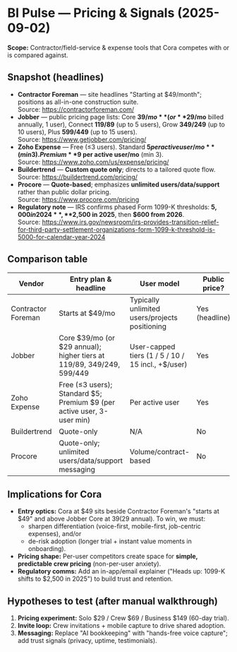 # BI Pulse — Pricing & Signals (2025-09-02)

**Scope:** Contractor/field-service & expense tools that Cora competes with or is compared against.

## Snapshot (headlines)
- **Contractor Foreman** — site headlines "Starting at $49/month"; positions as all-in-one construction suite.  
  Source: https://contractorforeman.com/
- **Jobber** — public pricing page lists: Core **$39/mo** (or **$29/mo** billed annually, 1 user), Connect **$119/$89** (up to 5 users), Grow **$349/$249** (up to 10 users), Plus **$599/$449** (up to 15 users).  
  Source: https://www.getjobber.com/pricing/
- **Zoho Expense** — Free (≤3 users). Standard **$5 per active user/mo** (min 3). Premium **$9 per active user/mo** (min 3).  
  Source: https://www.zoho.com/us/expense/pricing/
- **Buildertrend** — **Custom quote only**; directs to a tailored quote flow.  
  Source: https://buildertrend.com/pricing/
- **Procore** — **Quote-based**; emphasizes **unlimited users/data/support** rather than public dollar pricing.  
  Source: https://www.procore.com/pricing
- **Regulatory note** — IRS confirms phased Form 1099-K thresholds: **$5,000 in 2024**, **$2,500 in 2025**, then **$600 from 2026**.  
  Source: https://www.irs.gov/newsroom/irs-provides-transition-relief-for-third-party-settlement-organizations-form-1099-k-threshold-is-5000-for-calendar-year-2024

## Comparison table

| Vendor | Entry plan & headline | User model | Public price? |
|---|---|---|---|
| Contractor Foreman | Starts at $49/mo | Typically unlimited users/projects positioning | Yes (headline) |
| Jobber | Core $39/mo (or $29 annual); higher tiers at $119/$89, $349/$249, $599/$449 | User-capped tiers (1 / 5 / 10 / 15 incl., +$/user) | Yes |
| Zoho Expense | Free (≤3 users); Standard $5; Premium $9 (per active user, 3-user min) | Per active user | Yes |
| Buildertrend | Quote-only | N/A | No |
| Procore | Quote-only; unlimited users/data/support messaging | Volume/contract-based | No |

## Implications for Cora
- **Entry optics:** Cora at $49 sits beside Contractor Foreman's "starts at $49" and above Jobber Core at $39 ($29 annual). To win, we must:  
  - sharpen differentiation (voice-first, mobile-first, job-centric expenses), and/or  
  - de-risk adoption (longer trial + instant value moments in onboarding).
- **Pricing shape:** Per-user competitors create space for **simple, predictable crew pricing** (non-per-user anxiety).
- **Regulatory comms:** Add an in-app/email explainer ("Heads up: 1099-K shifts to $2,500 in 2025") to build trust and retention.

## Hypotheses to test (after manual walkthrough)
1) **Pricing experiment:** Solo $29 / Crew $69 / Business $149 (60-day trial).  
2) **Invite loop:** Crew invitations + mobile capture to drive shared adoption.  
3) **Messaging:** Replace "AI bookkeeping" with "hands-free voice capture"; add trust signals (privacy, uptime, testimonials).